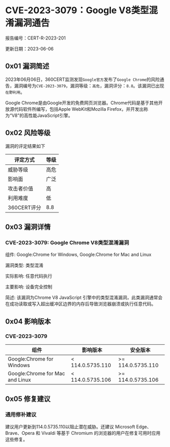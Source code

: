 # CVE-2023-3079：Google V8类型混淆漏洞通告

报告编号：CERT-R-2023-201

更新日期：2023-06-06

## 0x01  漏洞简述

2023年06月06日，360CERT监测发现`Google官方`发布了`Google Chrome`的风险通告，漏洞编号为`CVE-2023-3079`，漏洞等级：`高危`，漏洞评分：`8.8`。该漏洞已出现`在野利用`。

Google Chrome是由Google开发的免费网页浏览器。Chrome代码是基于其他开放源代码软件所编写，包括Apple WebKit和Mozilla Firefox，并开发出称为“V8”的高性能JavaScript引擎。

## 0x02  风险等级

漏洞的评定结果如下

| 评定方式    | 等级 |
| ----------- | ---- |
| 威胁等级    | 高危 |
| 影响面      | 广泛 |
| 攻击者价值  | 高   |
| 利用难度    | 低   |
| 360CERT评分 | 8.8  |

## 0x03  漏洞详情

### CVE-2023-3079: Google Chrome V8类型混淆漏洞

组件: Google:Chrome for Windows, Google:Chrome for Mac and Linux

漏洞类型: 类型混淆

实际影响: 任意代码执行

主要影响: 设备完全控制

简述: 该漏洞为Chrome V8 JavaScript 引擎中的类型混淆漏洞，此类漏洞通常会在成功读取或写入超出缓冲区边界的内存后导致浏览器崩溃或执行任意代码。

## 0x04  影响版本

### CVE-2023-3079

| 组件                            | 影响版本         | 安全版本          |
| ------------------------------- | ---------------- | ----------------- |
| Google:Chrome for Windows       | < 114.0.5735.110 | >= 114.0.5735.110 |
| Google:Chrome for Mac and Linux | < 114.0.5735.106 | >= 114.0.5735.106 |

## 0x05  修复建议

### 通用修补建议

建议用户更新到114.0.5735.110以阻止潜在威胁。还建议 Microsoft Edge、Brave、Opera 和 Vivaldi 等基于 Chromium 的浏览器的用户在修复可用时应用这些修复。